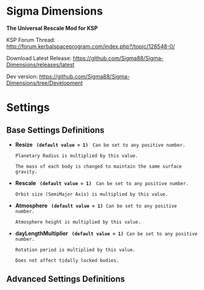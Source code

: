 # Sigma Dimensions


**The Universal Rescale Mod for KSP**


KSP Forum Thread: http://forum.kerbalspaceprogram.com/index.php?/topic/126548-0/

Download Latest Release: https://github.com/Sigma88/Sigma-Dimensions/releases/latest

Dev version: https://github.com/Sigma88/Sigma-Dimensions/tree/Development


# Settings

## Base Settings Definitions

  - **Resize &nbsp; ```(default value = 1)```** &nbsp; ```Can be set to any positive number.```
    
    ```
    Planetary Radius is multiplied by this value.

    The mass of each body is changed to maintain the same surface gravity.
    ```
    
  - **Rescale &nbsp; ```(default value = 1)```** &nbsp; ```Can be set to any positive number.```
		
    ```
    Orbit size (SemiMajor Axis) is multiplied by this value.
    ```
    
  - **Atmosphere &nbsp; ```(default value = 1)```**&nbsp; ```Can be set to any positive number.```
		
    ```
    Atmosphere height is multiplied by this value.
    ```
    
  - **dayLengthMultiplier &nbsp; ```(default value = 1)```**&nbsp; ```Can be set to any positive number.```
		
    ```
    Rotation period is multiplied by this value.

    Does not affect tidally locked bodies.
    ```
    
## Advanced Settings Definitions
 
